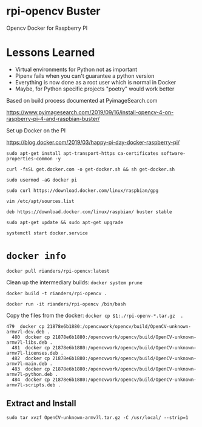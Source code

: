 # rpi-opencv Buster

Opencv Docker for Raspberry PI

# Lessons Learned
* Virtual environments for Python not as important
* Pipenv fails when you can't guarantee a python version
* Everything is now done as a root user which is normal in Docker
* Maybe, for Python specific projects "poetry" would work better

Based on build process documented at PyimageSearch.com

https://www.pyimagesearch.com/2019/09/16/install-opencv-4-on-raspberry-pi-4-and-raspbian-buster/

Set up Docker on the PI

https://blog.docker.com/2019/03/happy-pi-day-docker-raspberry-pi/

`sudo apt-get install apt-transport-https ca-certificates software-properties-common -y`

`curl -fsSL get.docker.com -o get-docker.sh && sh get-docker.sh`

`sudo usermod -aG docker pi`

`sudo curl https://download.docker.com/linux/raspbian/gpg`

`vim /etc/apt/sources.list`

`deb https://download.docker.com/linux/raspbian/ buster stable`

`sudo apt-get update && sudo apt-get upgrade`

`systemctl start docker.service`

`docker info`
 ====

`docker pull rianders/rpi-opencv:latest`

Clean up the intermediary builds:
`docker system prune`

`docker build -t rianders/rpi-opencv .`

`docker run -it rianders/rpi-opencv /bin/bash`

Copy the files from the docker:
`docker cp $1:./rpi-openv-*.tar.gz  .`

```
479  docker cp 21878e6b1880:/opencvwork/opencv/build/OpenCV-unknown-armv7l-dev.deb .
  480  docker cp 21878e6b1880:/opencvwork/opencv/build/OpenCV-unknown-armv7l-libs.deb .
  481  docker cp 21878e6b1880:/opencvwork/opencv/build/OpenCV-unknown-armv7l-licenses.deb .
  482  docker cp 21878e6b1880:/opencvwork/opencv/build/OpenCV-unknown-armv7l-main.deb .
  483  docker cp 21878e6b1880:/opencvwork/opencv/build/OpenCV-unknown-armv7l-python.deb .
  484  docker cp 21878e6b1880:/opencvwork/opencv/build/OpenCV-unknown-armv7l-scripts.deb .
```


## Extract and Install
`sudo tar xvzf OpenCV-unknown-armv7l.tar.gz -C /usr/local/ --strip=1`

